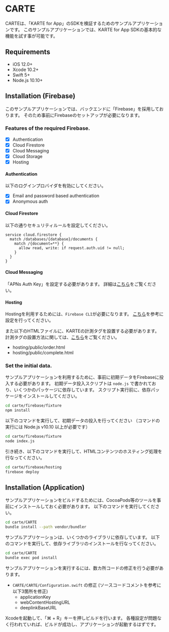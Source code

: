 # CARTE
CARTEは、「KARTE for App」のSDKを検証するためのサンプルアプリケーションです。
このサンプルアプリケーションでは、KARTE for App SDKの基本的な機能を試す事が可能です。

## Requirements
* iOS 12.0+
* Xcode 10.2+
* Swift 5+
* Node.js 10.10+

## Installation (Firebase)
このサンプルアプリケーションでは、バックエンドに「Firebase」を採用しております。
そのため事前にFirebaseのセットアップが必要になります。

### Features of the required Firebase.
- [x] Authentication
- [x] Cloud Firestore
- [x] Cloud Messaging
- [x] Cloud Storage
- [x] Hosting

#### Authentication
以下のログインプロバイダを有効にしてください。
- [x] Email and password based authentication
- [x] Anonymous auth

#### Cloud Firestore
以下の通りセキュリティルールを設定してください。
```
service cloud.firestore {
  match /databases/{database}/documents {
    match /{document=**} {
      allow read, write: if request.auth.uid != null;
    }
  }
}
```

#### Cloud Messaging
「APNs Auth Key」を設定する必要があります。
詳細は[こちら](https://firebase.google.com/docs/cloud-messaging/ios/certs)をご覧ください。

#### Hosting
Hostingを利用するためには、`Firebase CLI`が必要になります。
[こちら](https://firebase.google.com/docs/hosting/quickstart)を参考に設定を行ってください。

また以下のHTMLファイルに、KARTEの計測タグを設置する必要があります。
計測タグの設置方法に関しては、[こちら](https://developers.karte.io/docs/setup-web)をご覧ください。
- hosting/public/order.html
- hosting/public/complete.html

### Set the initial data.
サンプルアプリケーションを利用するために、事前に初期データをFirebaseに投入する必要があります。
初期データ投入スクリプトは `node.js` で書かれており、いくつかのパッケージに依存しています。
スクリプト実行前に、依存パッケージをインストールしてください。
```bash
cd carte/firebase/fixture
npm install
```

以下のコマンドを実行して、初期データの投入を行ってください （コマンドの実行には Node.js v10.10 以上が必要です）

```bash
cd carte/firebase/fixture
node index.js
```

引き続き、以下のコマンドを実行して、HTMLコンテンツのホスティング処理を行なってください。
```bash
cd carte/firebase/hosting
firebase deploy
```

## Installation (Application)
サンプルアプリケーションをビルドするためには、CocoaPods等のツールを事前にインストールしておく必要があります。
以下のコマンドを実行してください。
```bash
cd carte/CARTE
bundle install --path vendor/bundler
```

サンプルアプリケーションは、いくつかのライブラリに依存しています。
以下のコマンドを実行して、依存ライブラリのインストールを行なってください。
```bash
cd carte/CARTE
bundle exec pod install
```

サンプルアプリケーションを実行するには、数カ所コードの修正を行う必要があります。
- `CARTE/CARTE/Configuration.swift` の修正 (ソースコードコメントを参考に以下3箇所を修正)
  - applicationKey
  - webContentHostingURL
  - deeplinkBaseURL

Xcodeを起動して、「⌘ + R」キーを押しビルドを行います。
各種設定が問題なく行われていれば、ビルドが成功し、アプリケーションが起動するはずです。
